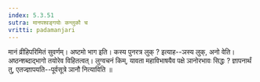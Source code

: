 ```yaml
---
index: 5.3.51
sutra: मानपश्वङ्गयोः कन्लुकौ च
vritti: padamanjari
---
```


 मानं व्रीहिपरिमितं सुवर्णम्। अष्टमो भाग इति। कस्य पुनरत्र लुक् ? इत्याह--ञस्य लुक्, अनो वेति। अष्ठन्शब्दाद्भागो तयोरेव विहितत्वत्। लुग्वचनं किम्, यावता महाविभाषयैव पक्षे ञानोरभावः सिद्धः ? ज्ञापनार्थं तु, एतज्ज्ञापयति--पूर्वसूत्रे ञानौ नित्याविति ॥
